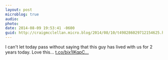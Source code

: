 ```yaml
---
layout: post
microblog: true
audio: 
photo: 
date: 2014-08-09 19:53:41 -0600
guid: http://craigmcclellan.micro.blog/2014/08/10/t498286029712154625.html
---
```

I can't let today pass without saying that this guy has lived with us for 2 years today. Love this… [t.co/bix1lKqpC...](http://t.co/bix1lKqpCn)
